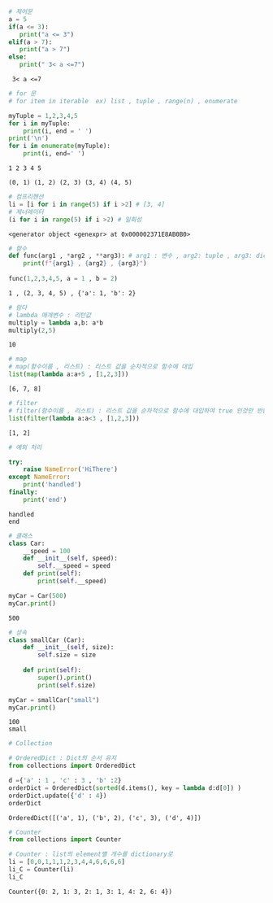 ```python
# 제어문
a = 5
if(a <= 3):
   print("a <= 3")
elif(a > 7):
   print("a > 7")
else:
   print(" 3< a <=7")
```

     3< a <=7
    


```python
# for 문
# for item in iterable  ex) list , tuple , range(n) , enumerate

myTuple = 1,2,3,4,5
for i in myTuple:
    print(i, end = ' ')
print('\n')
for i in enumerate(myTuple):
    print(i, end=' ')
```

    1 2 3 4 5 
    
    (0, 1) (1, 2) (2, 3) (3, 4) (4, 5) 


```python
# 컴프리헨션
li = [i for i in range(5) if i >2] # [3, 4]
# 제너레이터
(i for i in range(5) if i >2) # 일회성
```




    <generator object <genexpr> at 0x000002371E8AB0B0>




```python
# 함수
def func(arg1 , *arg2 , **arg3): # arg1 : 변수 , arg2: tuple , arg3: dict
    print(f"{arg1} , {arg2} , {arg3}")
    
func(1,2,3,4,5, a = 1 , b = 2)
```

    1 , (2, 3, 4, 5) , {'a': 1, 'b': 2}
    


```python
# 람다
# lambda 매개변수 : 리턴값
multiply = lambda a,b: a*b
multiply(2,5)
```




    10




```python
# map
# map(함수이름 , 리스트) : 리스트 값을 순차적으로 함수에 대입
list(map(lambda a:a+5 , [1,2,3]))
```




    [6, 7, 8]




```python
# filter
# filter(함수이름 , 리스트) : 리스트 값을 순차적으로 함수에 대입하여 true 인것만 반환
list(filter(lambda a:a<3 , [1,2,3]))
```




    [1, 2]




```python
# 예외 처리

try:
    raise NameError('HiThere')
except NameError:
    print('handled')
finally:
    print('end')
```

    handled
    end
    


```python
# 클래스
class Car:
    __speed = 100
    def __init__(self, speed):
        self.__speed = speed
    def print(self):
        print(self.__speed)

myCar = Car(500)
myCar.print()
```

    500
    


```python
# 상속
class smallCar (Car):
    def __init__(self, size):
        self.size = size
    
    def print(self):
        super().print()
        print(self.size)

myCar = smallCar("small")
myCar.print()
```

    100
    small
    


```python
# Collection

# OrderedDict : Dict의 순서 유지
from collections import OrderedDict

d ={'a' : 1 , 'c' : 3 , 'b' :2}
orderDict = OrderedDict(sorted(d.items(), key = lambda d:d[0]) )
orderDict.update({'d' : 4})
orderDict
```




    OrderedDict([('a', 1), ('b', 2), ('c', 3), ('d', 4)])




```python
# Counter
from collections import Counter

# Counter : list의 element별 개수를 dictionary로
li = [0,0,1,1,1,2,3,4,4,6,6,6,6]
li_C = Counter(li)
li_C
```




    Counter({0: 2, 1: 3, 2: 1, 3: 1, 4: 2, 6: 4})




```python

```
